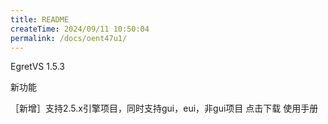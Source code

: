 ```yaml
---
title: README
createTime: 2024/09/11 10:50:04
permalink: /docs/oent47u1/
---
```

EgretVS 1.5.3

新功能

［新增］支持2.5.x引擎项目，同时支持gui，eui，非gui项目
点击下载
使用手册
